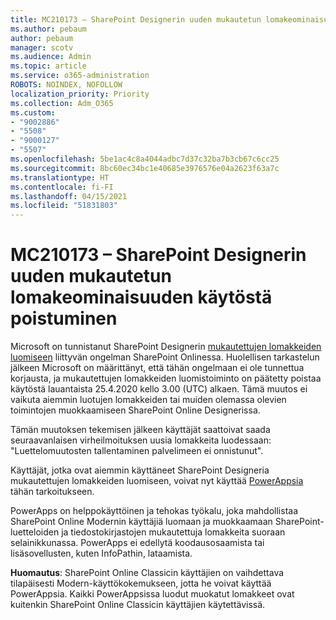 ```yaml
---
title: MC210173 – SharePoint Designerin uuden mukautetun lomakeominaisuuden käytöstä poistuminen
ms.author: pebaum
author: pebaum
manager: scotv
ms.audience: Admin
ms.topic: article
ms.service: o365-administration
ROBOTS: NOINDEX, NOFOLLOW
localization_priority: Priority
ms.collection: Adm_O365
ms.custom:
- "9002886"
- "5508"
- "9000127"
- "5507"
ms.openlocfilehash: 5be1ac4c8a4044adbc7d37c32ba7b3cb67c6cc25
ms.sourcegitcommit: 8bc60ec34bc1e40685e3976576e04a2623f63a7c
ms.translationtype: HT
ms.contentlocale: fi-FI
ms.lasthandoff: 04/15/2021
ms.locfileid: "51831803"
---
```

# <a name="mc210173---sharepoint-designer-new-custom-form-feature-deprecation"></a>MC210173 – SharePoint Designerin uuden mukautetun lomakeominaisuuden käytöstä poistuminen

Microsoft on tunnistanut SharePoint Designerin [mukautettujen lomakkeiden luomiseen](https://support.microsoft.com/en-us/office/create-a-custom-list-form-using-sharepoint-designer-917d8fdb-ee00-4441-adb3-a94612d1d105?ui=en-us&rs=en-us&ad=us#bm2) liittyvän ongelman SharePoint Onlinessa. Huolellisen tarkastelun jälkeen Microsoft on määrittänyt, että tähän ongelmaan ei ole tunnettua korjausta, ja mukautettujen lomakkeiden luomistoiminto on päätetty poistaa käytöstä lauantaista 25.4.2020 kello 3.00 (UTC) alkaen. Tämä muutos ei vaikuta aiemmin luotujen lomakkeiden tai muiden olemassa olevien toimintojen muokkaamiseen SharePoint Online Designerissa.

Tämän muutoksen tekemisen jälkeen käyttäjät saattoivat saada seuraavanlaisen virheilmoituksen uusia lomakkeita luodessaan: "Luettelomuutosten tallentaminen palvelimeen ei onnistunut".

Käyttäjät, jotka ovat aiemmin käyttäneet SharePoint Designeria mukautettujen lomakkeiden luomiseen, voivat nyt käyttää [PowerAppsia](https://docs.microsoft.com/powerapps/maker/canvas-apps/customize-list-form) tähän tarkoitukseen.

PowerApps on helppokäyttöinen ja tehokas työkalu, joka mahdollistaa SharePoint Online Modernin käyttäjiä luomaan ja muokkaamaan SharePoint-luetteloiden ja tiedostokirjastojen mukautettuja lomakkeita suoraan selainikkunassa. PowerApps ei edellytä koodausosaamista tai lisäsovellusten, kuten InfoPathin, lataamista.

**Huomautus**: SharePoint Online Classicin käyttäjien on vaihdettava tilapäisesti Modern-käyttökokemukseen, jotta he voivat käyttää PowerAppsia. Kaikki PowerAppsissa luodut muokatut lomakkeet ovat kuitenkin SharePoint Online Classicin käyttäjien käytettävissä.
